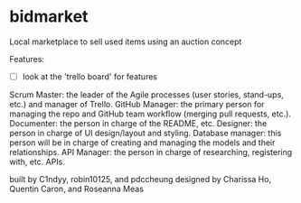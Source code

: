 # bidmarket
Local marketplace to sell used items using an auction concept

Features:
- [ ] look at the 'trello board' for features



Scrum Master: the leader of the Agile processes (user stories, stand-ups, etc.) and manager of Trello.
GitHub Manager: the primary person for managing the repo and GitHub team workflow (merging pull requests, etc.).
Documenter: the person in charge of the README, etc.
Designer: the person in charge of UI design/layout and styling.
Database manager: this person will be in charge of creating and managing the models and their relationships.
API Manager: the person in charge of researching, registering with, etc. APIs.

built by C1ndyy, robin10125, and pdccheung
designed by Charissa Ho, Quentin Caron, and Roseanna Meas

